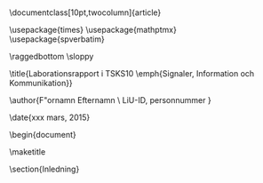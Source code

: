 # 

\documentclass[10pt,twocolumn]{article}

\usepackage{times}
\usepackage{mathptmx}  
\usepackage{spverbatim}

\raggedbottom
\sloppy

\title{Laborationsrapport i TSKS10 \emph{Signaler, Information och Kommunikation}}

\author{F\"ornamn Efternamn \\ LiU-ID, personnummer }

\date{xxx mars, 2015}

\begin{document}

\maketitle

\section{Inledning}
